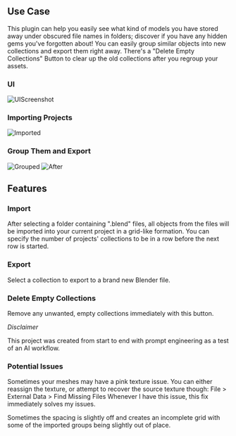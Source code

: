 ## Use Case

This plugin can help you easily see what kind of models you have stored away under obscured file names in folders; discover if you have any hidden gems you've forgotten about!
You can easily group similar objects into new collections and export them right away.
There's a "Delete Empty Collections" Button to clear up the old collections after you regroup your assets.



### UI


![UIScreenshot](https://github.com/user-attachments/assets/dd09e482-a262-4884-9373-ad4b13e4bf2c)





### Importing Projects

![Imported](https://github.com/user-attachments/assets/cea9945e-4e83-48bd-927d-d7024fa88ff0)



### Group Them and Export
![Grouped](https://github.com/user-attachments/assets/b3e9c174-5264-4c16-bdc7-976b60baa6d4) ![After](https://github.com/user-attachments/assets/e9d2a7dc-8f50-4aec-b0bb-a0c72eabe76b)





## Features

### Import

After selecting a folder containing ".blend" files, all objects from the files will be imported into your current project in a grid-like formation. You can specify the number of projects' collections to be in a row before the next row is started.

### Export

Select a collection to export to a brand new Blender file.

### Delete Empty Collections

Remove any unwanted, empty collections immediately with this button.  



_Disclaimer_

This project was created from start to end with prompt engineering as a test of an AI workflow.  


  

### Potential Issues
Sometimes your meshes may have a pink texture issue. You can either reassign the texture, or attempt to recover the source texture though:
File > External Data > Find Missing Files
Whenever I have this issue, this fix immediately solves my issues.

Sometimes the spacing is slightly off and creates an incomplete grid with some of the imported groups being slightly out of place.
